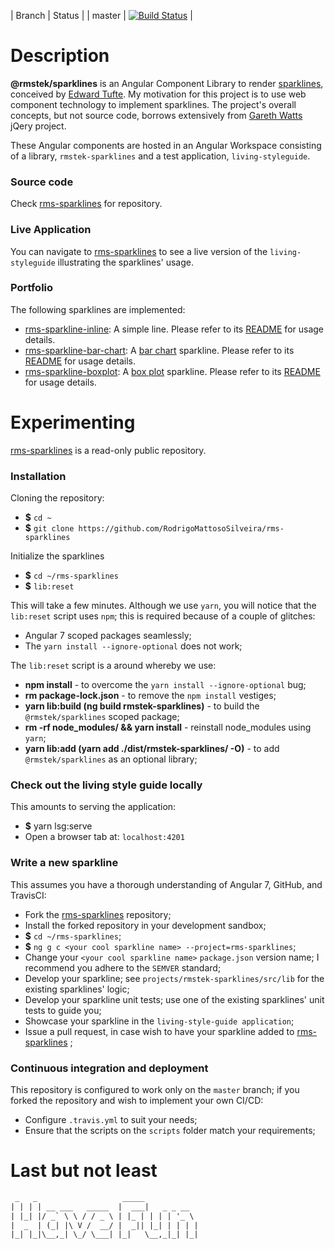 
| Branch        | Status           |
| master        | [![Build Status](https://travis-ci.org/RodrigoMattosoSilveira/rms-sparklines.svg?branch=master)](https://travis-ci.org/RodrigoMattosoSilveira/rms-sparklines) |

# Description
**@rmstek/sparklines** is an Angular Component Library to render [sparklines](https://www.edwardtufte.com/bboard/q-and-a-fetch-msg?msg_id=0001OR), conceived by [Edward Tufte](https://www.edwardtufte.com/tufte/). My motivation for this project is to use web component technology to implement sparklines. The project's overall concepts, but not source code, borrows extensively from [Gareth Watts](https://omnipotent.net/jquery.sparkline/#s-about) jQery project.

These Angular components are hosted in an Angular Workspace consisting of a library, `rmstek-sparklines` and a test application, `living-styleguide`.

### Source code
Check [rms-sparklines](https://github.com/RodrigoMattosoSilveira/rms-sparklines) for repository.

### Live Application
You can navigate to [rms-sparklines](https://rodrigomattososilveira.github.io/rms-sparklines/) to see a live version of the `living-styleguide` illustrating the sparklines' usage.

### Portfolio
The following sparklines are implemented:
* [rms-sparkline-inline](https://github.com/RodrigoMattosoSilveira/rms-sparklines/tree/master/projects/rmstek-sparklines/src/lib/spark-line): A simple line. Please refer to its [README](https://github.com/RodrigoMattosoSilveira/rms-sparklines/tree/master/projects/rmstek-sparklines/src/lib/spark-line/README.md) for usage details.
* [rms-sparkline-bar-chart](https://github.com/RodrigoMattosoSilveira/rms-sparklines/tree/master/projects/rmstek-sparklines/src/lib/spark-barchart): A [bar chart](https://en.wikipedia.org/wiki/Bar_chart) sparkline. Please refer to its [README](https://github.com/RodrigoMattosoSilveira/rms-sparklines/tree/master/projects/rmstek-sparklines/src/lib/spark-barchart/README.md) for usage details.
* [rms-sparkline-boxplot](https://github.com/RodrigoMattosoSilveira/rms-sparklines/tree/master/projects/rmstek-sparklines/src/lib/spark-boxplot): A [box plot](https://en.wikipedia.org/wiki/Box_plot) sparkline. Please refer to its [README](https://github.com/RodrigoMattosoSilveira/rms-sparklines/tree/master/projects/rmstek-sparklines/src/lib/spark-boxplot/README.md) for usage details.

# Experimenting
[rms-sparklines](https://github.com/RodrigoMattosoSilveira/rms-sparklines) is a read-only public repository.

### Installation
Cloning the repository:
* **$** `cd ~`
* **$** `git clone https://github.com/RodrigoMattosoSilveira/rms-sparklines`

Initialize the sparklines
* **$** `cd ~/rms-sparklines`
* **$** `lib:reset`

This will take a few minutes. Although we use `yarn`, you will notice that the `lib:reset` script uses `npm`; this is required because of a couple of glitches:
* Angular 7 scoped packages seamlessly;
* The `yarn install --ignore-optional` does not work;

The `lib:reset` script is a around whereby we use:
* **npm install** - to overcome the `yarn install --ignore-optional` bug;
* **rm package-lock.json** - to remove the `npm install` vestiges;
* **yarn lib:build (ng build rmstek-sparklines)** - to build the `@rmstek/sparklines` scoped package;
* **rm -rf node_modules/ && yarn install** - reinstall node_modules using `yarn`;
* **yarn lib:add (yarn add ./dist/rmstek-sparklines/ -O)** - to add `@rmstek/sparklines` as an optional library;

### Check out the living style guide locally
This amounts to serving the application:
* **$** yarn lsg:serve
* Open a browser tab at: `localhost:4201`

### Write a new sparkline
This assumes you have a thorough understanding of Angular 7, GitHub, and TravisCI:
* Fork the [rms-sparklines](https://github.com/RodrigoMattosoSilveira/rms-sparklines) repository;
* Install the forked repository in your development sandbox;
* **$** `cd ~/rms-sparklines`;
* **$** `ng g c <your cool sparkline name> --project=rms-sparklines`;
* Change your `<your cool sparkline name>` `package.json` version name; I recommend you adhere to the `SEMVER` standard;
* Develop your sparkline; see `projects/rmstek-sparklines/src/lib` for the existing sparklines' logic;
* Develop your sparkline unit tests; use one of the existing sparklines' unit tests to guide you;
* Showcase your sparkline in the `living-style-guide application`;
* Issue a pull request, in case wish to have your sparkline added to [rms-sparklines](https://github.com/RodrigoMattosoSilveira/rms-sparklines) ;

### Continuous integration and deployment
This repository is configured to work only on the `master` branch; if you forked the repository and wish to implement your own CI/CD:
* Configure `.travis.yml` to suit your needs;
* Ensure that the scripts on the `scripts` folder match your requirements;

# Last but not least
````html
 _   _                   _____            
| | | | __ ___   _____  |  ___|   _ _ __  
| |_| |/ _` \ \ / / _ \ | |_ | | | | '_ \
|  _  | (_| |\ V /  __/ |  _|| |_| | | | |
|_| |_|\__,_| \_/ \___| |_|   \__,_|_| |_|                                      
````
